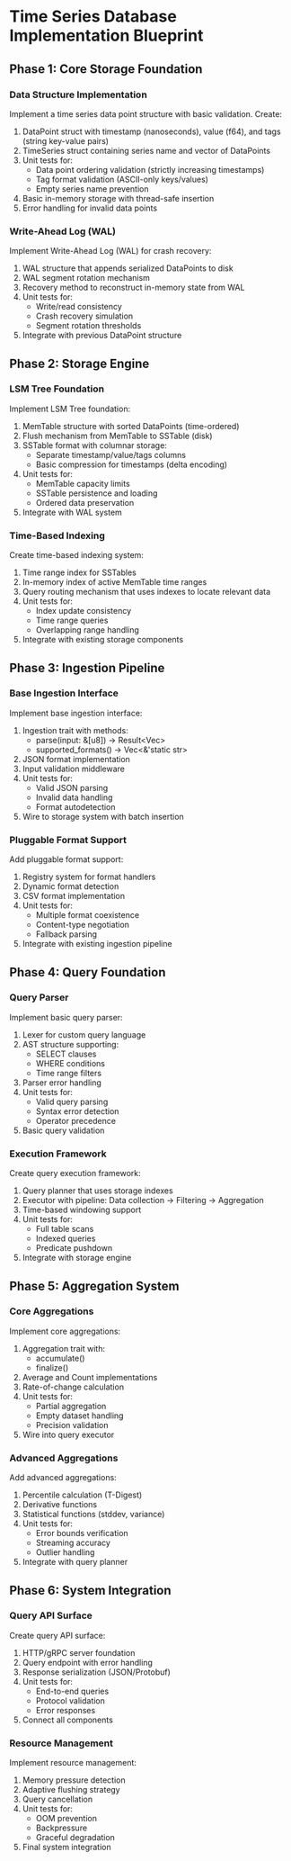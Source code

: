 # Time Series Database Implementation Blueprint

## Phase 1: Core Storage Foundation

### Data Structure Implementation
Implement a time series data point structure with basic validation. Create:
1. DataPoint struct with timestamp (nanoseconds), value (f64), and tags (string key-value pairs)
2. TimeSeries struct containing series name and vector of DataPoints
3. Unit tests for:
   - Data point ordering validation (strictly increasing timestamps)
   - Tag format validation (ASCII-only keys/values)
   - Empty series name prevention
4. Basic in-memory storage with thread-safe insertion
5. Error handling for invalid data points

### Write-Ahead Log (WAL)
Implement Write-Ahead Log (WAL) for crash recovery:
1. WAL structure that appends serialized DataPoints to disk
2. WAL segment rotation mechanism
3. Recovery method to reconstruct in-memory state from WAL
4. Unit tests for:
   - Write/read consistency
   - Crash recovery simulation
   - Segment rotation thresholds
5. Integrate with previous DataPoint structure

## Phase 2: Storage Engine

### LSM Tree Foundation
Implement LSM Tree foundation:
1. MemTable structure with sorted DataPoints (time-ordered)
2. Flush mechanism from MemTable to SSTable (disk)
3. SSTable format with columnar storage:
   - Separate timestamp/value/tags columns
   - Basic compression for timestamps (delta encoding)
4. Unit tests for:
   - MemTable capacity limits
   - SSTable persistence and loading
   - Ordered data preservation
5. Integrate with WAL system

### Time-Based Indexing
Create time-based indexing system:
1. Time range index for SSTables
2. In-memory index of active MemTable time ranges
3. Query routing mechanism that uses indexes to locate relevant data
4. Unit tests for:
   - Index update consistency
   - Time range queries
   - Overlapping range handling
5. Integrate with existing storage components

## Phase 3: Ingestion Pipeline

### Base Ingestion Interface
Implement base ingestion interface:
1. Ingestion trait with methods:
   - parse(input: &[u8]) -> Result<Vec<DataPoint>>
   - supported_formats() -> Vec<&'static str>
2. JSON format implementation
3. Input validation middleware
4. Unit tests for:
   - Valid JSON parsing
   - Invalid data handling
   - Format autodetection
5. Wire to storage system with batch insertion

### Pluggable Format Support
Add pluggable format support:
1. Registry system for format handlers
2. Dynamic format detection
3. CSV format implementation
4. Unit tests for:
   - Multiple format coexistence
   - Content-type negotiation
   - Fallback parsing
5. Integrate with existing ingestion pipeline

## Phase 4: Query Foundation

### Query Parser
Implement basic query parser:
1. Lexer for custom query language
2. AST structure supporting:
   - SELECT clauses
   - WHERE conditions
   - Time range filters
3. Parser error handling
4. Unit tests for:
   - Valid query parsing
   - Syntax error detection
   - Operator precedence
5. Basic query validation

### Execution Framework
Create query execution framework:
1. Query planner that uses storage indexes
2. Executor with pipeline:
   Data collection → Filtering → Aggregation
3. Time-based windowing support
4. Unit tests for:
   - Full table scans
   - Indexed queries
   - Predicate pushdown
5. Integrate with storage engine

## Phase 5: Aggregation System

### Core Aggregations
Implement core aggregations:
1. Aggregation trait with:
   - accumulate()
   - finalize()
2. Average and Count implementations
3. Rate-of-change calculation
4. Unit tests for:
   - Partial aggregation
   - Empty dataset handling
   - Precision validation
5. Wire into query executor

### Advanced Aggregations
Add advanced aggregations:
1. Percentile calculation (T-Digest)
2. Derivative functions
3. Statistical functions (stddev, variance)
4. Unit tests for:
   - Error bounds verification
   - Streaming accuracy
   - Outlier handling
5. Integrate with query planner

## Phase 6: System Integration

### Query API Surface
Create query API surface:
1. HTTP/gRPC server foundation
2. Query endpoint with error handling
3. Response serialization (JSON/Protobuf)
4. Unit tests for:
   - End-to-end queries
   - Protocol validation
   - Error responses
5. Connect all components

### Resource Management
Implement resource management:
1. Memory pressure detection
2. Adaptive flushing strategy
3. Query cancellation
4. Unit tests for:
   - OOM prevention
   - Backpressure
   - Graceful degradation
5. Final system integration